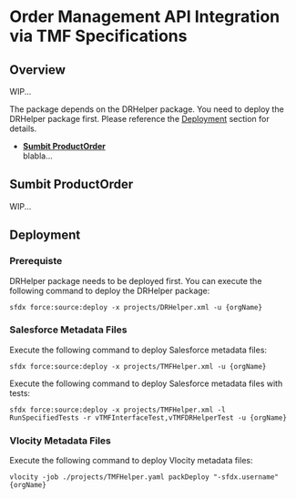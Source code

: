# Order Management API Integration via TMF Specifications
## Overview
WIP...

The package depends on the DRHelper package. You need to deploy the DRHelper package first. Please reference the [Deployment](#deployment) section for details.


* **[Sumbit ProductOrder](#productorder-submission)**  
blabla...

## <a id="productorder-submission"></a> Sumbit ProductOrder
WIP...



## <a id="deployment"></a> Deployment
### Prerequiste
DRHelper package needs to be deployed first. You can execute the following command to deploy the DRHelper package:
```
sfdx force:source:deploy -x projects/DRHelper.xml -u {orgName}
```

### Salesforce Metadata Files
Execute the following command to deploy Salesforce metadata files:
```
sfdx force:source:deploy -x projects/TMFHelper.xml -u {orgName}
```
Execute the following command to deploy Salesforce metadata files with tests:
```
sfdx force:source:deploy -x projects/TMFHelper.xml -l RunSpecifiedTests -r vTMFInterfaceTest,vTMFDRHelperTest -u {orgName}
```
### Vlocity Metadata Files
Execute the following command to deploy Vlocity metadata files:
```
vlocity -job ./projects/TMFHelper.yaml packDeploy "-sfdx.username" {orgName} 
```